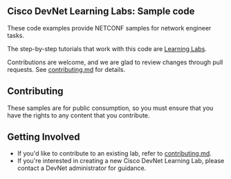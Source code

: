 ## Cisco DevNet Learning Labs: Sample code

These code examples provide NETCONF samples for network engineer tasks. 

The step-by-step tutorials that work with this code are [Learning Labs](https://developer.cisco.com/learning).

Contributions are welcome, and we are glad to review changes through pull requests. See [contributing.md](contributing.md) for details.

## Contributing

These samples are for public consumption, so you must ensure that you have the rights to any content that you contribute.

## Getting Involved

* If you'd like to contribute to an existing lab, refer to [contributing.md](contributing.md).
* If you're interested in creating a new Cisco DevNet Learning Lab, please contact a DevNet administrator for guidance.



